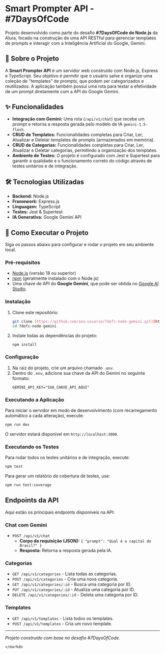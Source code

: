 # Smart Prompter API - #7DaysOfCode

Projeto desenvolvido como parte do desafio **#7DaysOfCode de Node.js** da Alura, focado na construção de uma API RESTful para gerenciar templates de prompts e interagir com a Inteligência Artificial do Google, Gemini.

## 📜 Sobre o Projeto

A **Smart Prompter API** é um servidor web construído com Node.js, Express e TypeScript. Seu objetivo é permitir que o usuário salve e organize uma coleção de "templates" de prompts, que podem ser categorizados e reutilizados. A aplicação também possui uma rota para testar a efetividade de um prompt diretamente com a API do Google Gemini.

## ✨ Funcionalidades

* **Integração com Gemini:** Uma rota (`/api/v1/chat`) que recebe um prompt e retorna a resposta gerada pelo modelo de IA `gemini-1.5-flash`. 
* **CRUD de Templates:** Funcionalidades completas para Criar, Ler, Atualizar e Deletar templates de prompts (armazenados em memória). 
* **CRUD de Categorias:** Funcionalidades completas para Criar, Ler, Atualizar e Deletar categorias, permitindo a organização dos templates. 
* **Ambiente de Testes:** O projeto é configurado com Jest e Supertest para garantir a qualidade e o funcionamento correto do código através de testes unitários e de integração. 

## 🛠️ Tecnologias Utilizadas

* **Backend:** Node.js
* **Framework:** Express.js
* **Linguagem:** TypeScript
* **Testes:** Jest & Supertest 
* **IA Generativa:** Google Gemini API 

## 🚀 Como Executar o Projeto

Siga os passos abaixo para configurar e rodar o projeto em seu ambiente local.

### Pré-requisitos

* [Node.js](https://nodejs.org/en/) (versão 18 ou superior)
* [npm](https://www.npmjs.com/) (geralmente instalado com o Node.js)
* Uma chave de API do **Google Gemini**, que pode ser obtida no [Google AI Studio](https://aistudio.google.com/app/apikey).

### Instalação

1.  Clone este repositório:
    ```bash
    git clone [https://github.com/seu-usuario/7dofc-node-gemini.git](https://github.com/seu-usuario/7dofc-node-gemini.git)
    cd 7dofc-node-gemini
    ```

2.  Instale todas as dependências do projeto:
    ```bash
    npm install
    ```

### Configuração

1.  Na raiz do projeto, crie um arquivo chamado `.env`.
2.  Dentro do `.env`, adicione sua chave da API do Gemini no seguinte formato:
    ```env
    GEMINI_API_KEY="SUA_CHAVE_API_AQUI"
    ```

### Executando a Aplicação

Para iniciar o servidor em modo de desenvolvimento (com recarregamento automático a cada alteração), execute:

```bash
npm run dev
```

O servidor estará disponível em `http://localhost:3000`. 

### Executando os Testes

Para rodar todos os testes unitários e de integração, execute:

```bash
npm test
```

Para gerar um relatório de cobertura de testes, use:
```bash
npm run test:coverage
```

## Endpoints da API

Aqui estão os principais endpoints disponíveis na API:

### Chat com Gemini
* `POST /api/v1/chat`
    * **Corpo da requisição (JSON):** `{ "prompt": "Qual é a capital do Brasil?" }`
    * **Resposta:** Retorna a resposta gerada pela IA.

### Categorias
* `GET /api/v1/categories` - Lista todas as categorias.
* `POST /api/v1/categories` - Cria uma nova categoria.
* `GET /api/v1/categories/:id` - Busca uma categoria por ID.
* `PUT /api/v1/categories/:id` - Atualiza uma categoria por ID.
* `DELETE /api/v1/categories/:id` - Deleta uma categoria por ID.

### Templates
* `GET /api/v1/templates` - Lista todos os templates.
* `POST /api/v1/templates` - Cria um novo template.

---
_Projeto construído com base no desafio #7DaysOfCode._
```
</markdo
